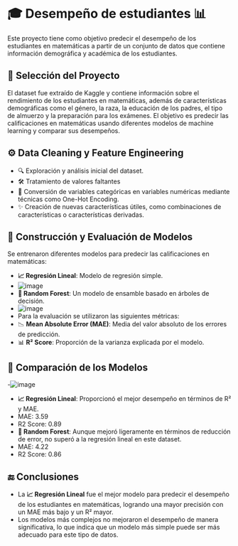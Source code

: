 # 🎓 Desempeño de estudiantes 📊

Este proyecto tiene como objetivo predecir el desempeño de los estudiantes en matemáticas a partir de
un conjunto de datos que contiene información demográfica y académica de los estudiantes.

## 📝 Selección del Proyecto

El dataset fue extraído de Kaggle y contiene información sobre el rendimiento de los estudiantes en matemáticas,
además de características demográficas como el género, la raza, la educación de los padres, el tipo de almuerzo y la preparación para los exámenes.
El objetivo es predecir las calificaciones en matemáticas usando diferentes modelos de machine learning y comparar sus desempeños.

## ⚙️ Data Cleaning y Feature Engineering

- 🔍 Exploración y análisis inicial del dataset.
- 🛠️ Tratamiento de valores faltantes 
- 🔢 Conversión de variables categóricas en variables numéricas mediante técnicas como One-Hot Encoding.
- ✨ Creación de nuevas características útiles, como combinaciones de características o características derivadas.

## 🤖 Construcción y Evaluación de Modelos
Se entrenaron diferentes modelos para predecir las calificaciones en matemáticas:

- **📈 Regresión Lineal**: Modelo de regresión simple.
- ![image](https://github.com/user-attachments/assets/d852ca2d-da6b-4d70-a10f-13b9c75b228f)
- **🌲 Random Forest**: Un modelo de ensamble basado en árboles de decisión.
- ![image](https://github.com/user-attachments/assets/002a7467-133e-432b-abd4-d350faecbe4f)
- Para la evaluación se utilizaron las siguientes métricas:
- 📉 **Mean Absolute Error (MAE)**: Media del valor absoluto de los errores de predicción.
- 📊 **R² Score**: Proporción de la varianza explicada por el modelo.

## 🏅 Comparación de los Modelos
-![image](https://github.com/user-attachments/assets/59caf780-d84b-41ae-8b7d-b2bc8996f1d7)
- **📈 Regresión Lineal**: Proporcionó el mejor desempeño en términos de R² y MAE.
- MAE: 3.59
- R2 Score: 0.89
- **🌲 Random Forest**: Aunque mejoró ligeramente en términos de reducción de error, no superó a la regresión lineal en este dataset.
- MAE: 4.22
- R2 Score: 0.86

## 🔚 Conclusiones

- La **📈 Regresión Lineal** fue el mejor modelo para predecir el desempeño de los estudiantes en matemáticas, logrando una mayor precisión con un MAE más bajo y un R² mayor.
- Los modelos más complejos no mejoraron el desempeño de manera significativa, lo que indica que un modelo más simple puede ser más adecuado para este tipo de datos.
